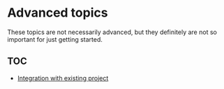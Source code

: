 # Advanced topics

These topics are not necessarily advanced, but they definitely are not so important for just getting started.

## TOC

* [Integration with existing project](./integration.md)
